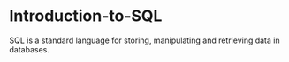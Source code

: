 # Introduction-to-SQL
SQL is a standard language for storing, manipulating and retrieving data in databases. 
